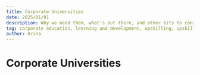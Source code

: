 ```yaml
---
title: Corporate Universities
date: 2025/01/01
description: Why we need them, what's out there, and other bits to consider.
tag: corporate education, learning and development, upskilling, upskilling in the workplace
author: Arina
---
```


# Corporate Universities
